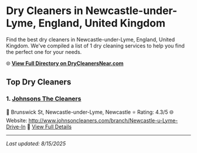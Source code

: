 # Dry Cleaners in Newcastle-under-Lyme, England, United Kingdom

Find the best dry cleaners in Newcastle-under-Lyme, England, United Kingdom. We've compiled a list of 1 dry cleaning services to help you find the perfect one for your needs.

🌐 **[View Full Directory on DryCleanersNear.com](https://drycleanersnear.com/city/United%20Kingdom/England/Newcastle-under-Lyme)**

## Top Dry Cleaners

### 1. [Johnsons The Cleaners](https://drycleanersnear.com/dryCleaner/68994ed73a581657721ff512/johnsons-the-cleaners)
📍 Brunswick St, Newcastle-under-Lyme, Newcastle
⭐ Rating: 4.3/5
🌐 Website: http://www.johnsoncleaners.com/branch/Newcastle-u-Lyme-Drive-In
🔗 [View Full Details](https://drycleanersnear.com/dryCleaner/68994ed73a581657721ff512/johnsons-the-cleaners)


---

*Last updated: 8/15/2025*
